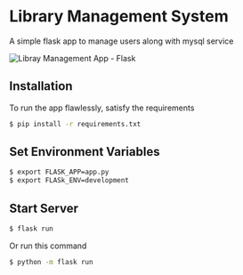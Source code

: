 # Library Management System
A simple flask app to manage users along with mysql service

![Libray Management App - Flask](https://github.com/Emmanuelbett67/Library-Management-System/blob/master/ss/ss1.png?raw=true)


## Installation

To run the app flawlessly, satisfy the requirements
```bash
$ pip install -r requirements.txt
```

## Set Environment Variables
```bash
$ export FLASK_APP=app.py
$ export FLASk_ENV=development
```

## Start Server
```bash
$ flask run
```

Or run this command 
```bash
$ python -m flask run
```
